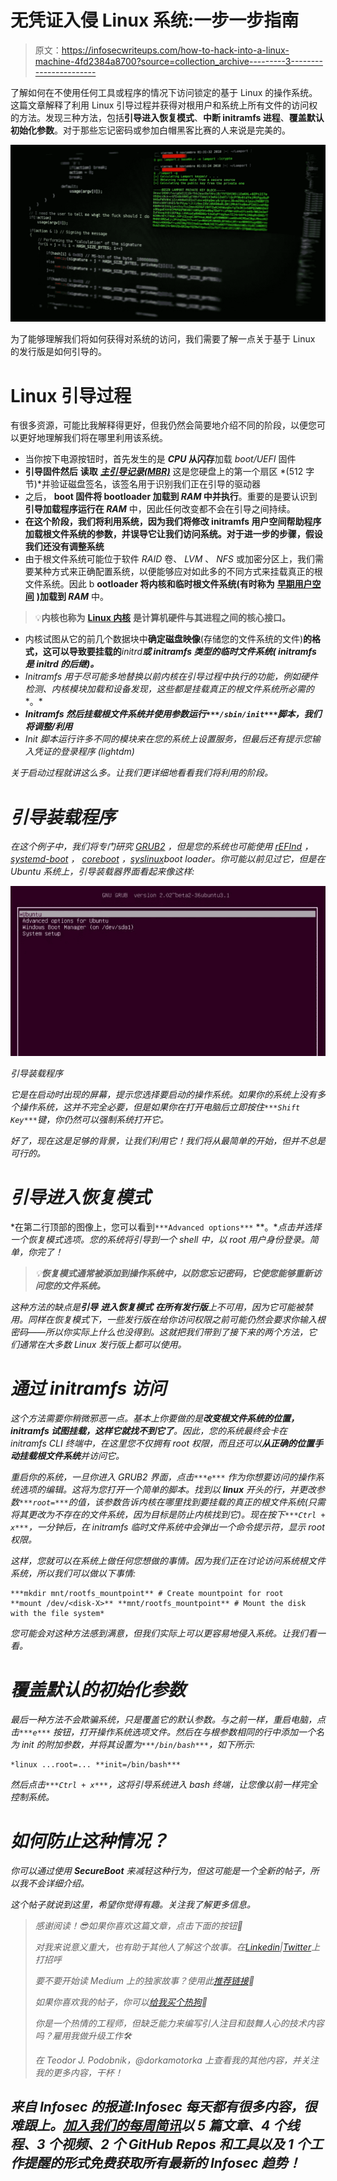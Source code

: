 # 无凭证入侵 Linux 系统:一步一步指南

> 原文：<https://infosecwriteups.com/how-to-hack-into-a-linux-machine-4fd2384a8700?source=collection_archive---------3----------------------->

了解如何在不使用任何工具或程序的情况下访问锁定的基于 Linux 的操作系统。这篇文章解释了利用 Linux 引导过程并获得对根用户和系统上所有文件的访问权的方法。发现三种方法，包括**引导进入恢复模式**、**中断 initramfs 进程**、**覆盖默认初始化参数**。对于那些忘记密码或参加白帽黑客比赛的人来说是完美的。

![](img/850fe8474f60a98b629a141d821ede97.png)

为了能够理解我们将如何获得对系统的访问，我们需要了解一点关于基于 Linux 的发行版是如何引导的。

# Linux 引导过程

有很多资源，可能比我解释得更好，但我仍然会简要地介绍不同的阶段，以便您可以更好地理解我们将在哪里利用该系统。

*   当你按下电源按钮时，首先发生的是 ***CPU* 从闪存**加载 *boot/UEFI* 固件
*   **引导固件然后** **读取** [***主引导记录(MBR)***](https://en.wikipedia.org/wiki/Master_boot_record) 这是您硬盘上的第一个扇区 *(512 字节)*并验证磁盘签名，该签名用于识别我们正在引导的驱动器
*   之后， **boot 固件将 bootloader 加载到 *RAM* 中并执行**。重要的是要认识到**引导加载程序运行在 *RAM*** 中，因此任何改变都不会在引导之间持续。
*   **在这个阶段，我们将利用系统，因为我们将修改 initramfs 用户空间帮助程序加载根文件系统的参数，并误导它让我们访问系统。对于进一步的步骤，假设我们还没有调整系统**
*   由于根文件系统可能位于软件 *RAID* 卷、 *LVM* 、 *NFS* 或加密分区上，我们需要某种方式来正确配置系统，以便能够应对如此多的不同方式来挂载真正的根文件系统。因此 b **ootloader 将内核和临时根文件系统(有时称为** [**早期用户空间**](https://en.wikipedia.org/wiki/Linux_startup_process#Early_user_space) **)加载到 *RAM*** 中。

> 💡**内核也称为** [**Linux 内核**](https://en.wikipedia.org/wiki/Linux_kernel) **是计算机硬件与其进程之间的核心接口。**

*   内核试图从它的前几个数据块中**确定磁盘映像**(存储您的文件系统的文件)**的格式，这可以导致要挂载的***initrd****或 ***initramfs*** 类型的临时文件系统( *initramfs* 是 *initrd* 的后继)。***
*   **Initramfs* 用于尽可能多地替换以前内核在引导过程中执行的功能，例如**硬件检测、内核模块加载和设备发现，这些都是挂载真正的根文件系统所必需的**。*
*   ****Initramfs* 然后挂载根文件系统**并使用**参数运行`***/sbin/init***`脚本，我们将调整/利用***
*   **Init* 脚本运行许多不同的模块来在您的系统上设置服务，但最后还有提示您输入凭证的登录程序 *(lightdm)**

*关于启动过程就讲这么多。让我们更详细地看看我们将利用的阶段。*

# *引导装载程序*

*在这个例子中，我们将专门研究 [*GRUB2*](https://en.wikipedia.org/wiki/GNU_GRUB) ，但是您的系统也可能使用 [*rEFInd*](https://en.wikipedia.org/wiki/REFInd) ， [*systemd-boot*](https://en.wikipedia.org/wiki/Systemd-boot) ， [*coreboot*](https://en.wikipedia.org/wiki/Coreboot) ，[*syslinux*](https://wiki.syslinux.org/wiki/index.php?title=SYSLINUX)boot loader。你可能以前见过它，但是在 Ubuntu 系统上，引导装载器界面看起来像这样:*

*![](img/566ce6c402beb07f24faf69fd92436eb.png)*

*引导装载程序*

*它是在启动时出现的屏幕，提示您选择要启动的操作系统。如果你的系统上没有多个操作系统，这并不完全必要，但是如果你在打开电脑后立即按住`***Shift Key***`键，你仍然可以强制系统打开它。*

*好了，现在这是足够的背景，让我们利用它！我们将从最简单的开始，但并不总是可行的。*

# *引导进入恢复模式*

*在第二行顶部的图像上，您可以看到`***Advanced options***` **。**点击并选择一个恢复模式选项。您的系统将引导到一个 shell 中，以 root 用户身份登录。简单，你完了！*

> *💡**恢复模式通常被添加到操作系统中，以防您忘记密码，它使您能够重新访问您的文件系统。***

*这种方法的缺点是**引导** **进入恢复模式** **在所有发行版**上不可用，因为它可能被禁用。同样在恢复模式下，一些发行版在给你访问权限之前可能仍然会要求你输入根密码——所以你实际上什么也没得到。这就把我们带到了接下来的两个方法，它们通常在大多数 Linux 发行版上都可以使用。*

# *通过 initramfs 访问*

*这个方法需要你稍微邪恶一点。基本上你要做的是**改变根文件系统的位置， *initramfs* 试图挂载，这样它就找不到它了**。因此，您的系统最终会卡在 initramfs CLI 终端中，在这里您不仅拥有 root 权限，而且还可以**从正确的位置手动挂载根文件系统**并访问它。*

*重启你的系统，一旦你进入 GRUB2 界面，点击`***e***` 作为你想要访问的操作系统选项的编辑。这将为您打开一个简单的脚本。找到以 **linux** 开头的行，并更改参数`***root=***`的值，该参数告诉内核在哪里找到要挂载的真正的根文件系统(只需将其更改为不存在的文件系统，因为目标是防止内核找到它)。现在按下`***Ctrl + x***`，一分钟后，在 *initramfs* 临时文件系统中会弹出一个命令提示符，显示 root 权限。*

*这样，您就可以在系统上做任何您想做的事情。因为我们正在讨论访问系统根文件系统，所以我们可以做以下事情:*

```
***mkdir mnt/rootfs_mountpoint** # Create mountpoint for root
**mount /dev/<disk-X>** **mnt/rootfs_mountpoint** # Mount the disk with the file system*
```

*您可能会对这种方法感到满意，但我们实际上可以更容易地侵入系统。让我们看一看。*

# *覆盖默认的初始化参数*

*最后一种方法不会欺骗系统，只是覆盖它的默认参数。与之前一样，重启电脑，点击`***e***` 按钮，打开操作系统选项文件。然后在与根参数相同的行中添加一个名为 init 的附加参数，并将其设置为`***/bin/bash***`，如下所示:*

```
*linux ...root=... **init=/bin/bash***
```

*然后点击`***Ctrl + x***`，这将引导系统进入 bash 终端，让您像以前一样完全控制系统。*

# *如何防止这种情况？*

*你可以通过使用 **SecureBoot** 来减轻这种行为，但这可能是一个全新的帖子，所以我不会详细介绍。*

*这个帖子就说到这里，希望你觉得有趣。关注我了解更多信息。*

> *感谢阅读！😎如果你喜欢这篇文章，点击下面的按钮👏*
> 
> *对我来说意义重大，也有助于其他人了解这个故事。在[Linkedin](https://www.linkedin.com/in/teodor-janez-podobnik/)|[Twitter](https://twitter.com/TeodorJanez)上打招呼*
> 
> *要不要开始读 Medium 上的独家故事？使用此[推荐链接](https://medium.com/@tp4348/membership)🔗*
> 
> *如果你喜欢我的帖子，你可以[给我买个热狗](https://www.buymeacoffee.com/tp4348)🌭*
> 
> *你是一个热情的工程师，但缺乏能力来编写引人注目和鼓舞人心的技术内容吗？雇用我做升级工作🛠️*
> 
> *在 Teodor J. Podobnik，@dorkamotorka 上查看我的其他内容，并关注我的更多内容，干杯！*

## *来自 Infosec 的报道:Infosec 每天都有很多内容，很难跟上。[加入我们的每周简讯](https://weekly.infosecwriteups.com/)以 5 篇文章、4 个线程、3 个视频、2 个 GitHub Repos 和工具以及 1 个工作提醒的形式免费获取所有最新的 Infosec 趋势！*